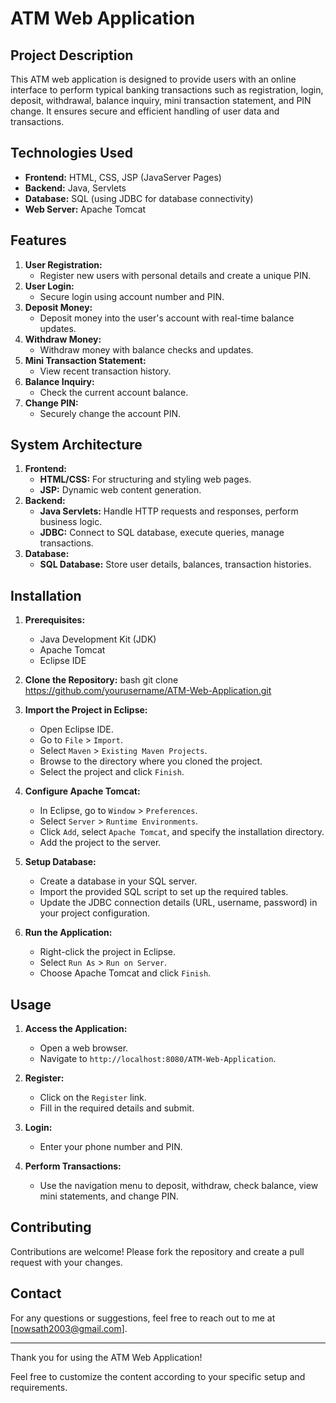 
# ATM Web Application

## Project Description

This ATM web application is designed to provide users with an online interface to perform typical banking transactions such as registration, login, deposit, withdrawal, balance inquiry, mini transaction statement, and PIN change. It ensures secure and efficient handling of user data and transactions.

## Technologies Used

- **Frontend:** HTML, CSS, JSP (JavaServer Pages)
- **Backend:** Java, Servlets
- **Database:** SQL (using JDBC for database connectivity)
- **Web Server:** Apache Tomcat

## Features

1. **User Registration:**
   - Register new users with personal details and create a unique PIN.
2. **User Login:**
   - Secure login using account number and PIN.
3. **Deposit Money:**
   - Deposit money into the user's account with real-time balance updates.
4. **Withdraw Money:**
   - Withdraw money with balance checks and updates.
5. **Mini Transaction Statement:**
   - View recent transaction history.
6. **Balance Inquiry:**
   - Check the current account balance.
7. **Change PIN:**
   - Securely change the account PIN.

## System Architecture

1. **Frontend:**
   - **HTML/CSS:** For structuring and styling web pages.
   - **JSP:** Dynamic web content generation.
2. **Backend:**
   - **Java Servlets:** Handle HTTP requests and responses, perform business logic.
   - **JDBC:** Connect to SQL database, execute queries, manage transactions.
3. **Database:**
   - **SQL Database:** Store user details, balances, transaction histories.

## Installation

1. **Prerequisites:**
   - Java Development Kit (JDK)
   - Apache Tomcat
   - Eclipse IDE

2. **Clone the Repository:**
   bash
   git clone https://github.com/yourusername/ATM-Web-Application.git
  
3. **Import the Project in Eclipse:**
   - Open Eclipse IDE.
   - Go to `File` > `Import`.
   - Select `Maven` > `Existing Maven Projects`.
   - Browse to the directory where you cloned the project.
   - Select the project and click `Finish`.

4. **Configure Apache Tomcat:**
   - In Eclipse, go to `Window` > `Preferences`.
   - Select `Server` > `Runtime Environments`.
   - Click `Add`, select `Apache Tomcat`, and specify the installation directory.
   - Add the project to the server.

5. **Setup Database:**
   - Create a database in your SQL server.
   - Import the provided SQL script to set up the required tables.
   - Update the JDBC connection details (URL, username, password) in your project configuration.

6. **Run the Application:**
   - Right-click the project in Eclipse.
   - Select `Run As` > `Run on Server`.
   - Choose Apache Tomcat and click `Finish`.

## Usage

1. **Access the Application:**
   - Open a web browser.
   - Navigate to `http://localhost:8080/ATM-Web-Application`.

2. **Register:**
   - Click on the `Register` link.
   - Fill in the required details and submit.

3. **Login:**
   - Enter your phone number and PIN.

4. **Perform Transactions:**
   - Use the navigation menu to deposit, withdraw, check balance, view mini statements, and change PIN.

## Contributing

Contributions are welcome! Please fork the repository and create a pull request with your changes.

## Contact

For any questions or suggestions, feel free to reach out to me at [nowsath2003@gmail.com].

---

Thank you for using the ATM Web Application!


Feel free to customize the content according to your specific setup and requirements.
